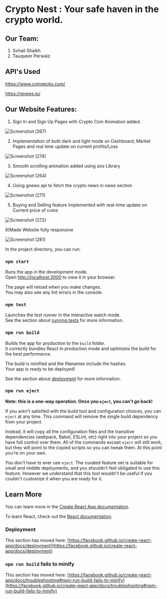 # Crypto Nest : Your safe haven in the crypto world.

## Our Team: 
1) Sohail Shaikh
2) Tauqueer Perwaiz

 
## API's Used

https://www.coingecko.com/

https://gnews.io/

## Our Website Features:

1) Sign In and Sign Up Pages with Crypto Coin Animation added.

![Screenshot (267)](https://user-images.githubusercontent.com/100773023/229189242-a6aa6caf-b265-4794-a1be-e5fa8df20531.png)

2) Implementation of both dark and light mode on Dashboard, Market Pages and real time update on current profits/Loss

![Screenshot (274)](https://user-images.githubusercontent.com/100773023/229189841-b50bed3b-d9fe-48d9-b540-1d44a3bb7539.png)

3) Smooth scrolling animation added using *aos* Library

![Screenshot (264)](https://user-images.githubusercontent.com/100773023/229190475-e4061bb3-77e0-42f7-b0cc-eccf941c8409.png)

4) Using gnews api to fetch the crypto news in news section 

![Screenshot (271)](https://user-images.githubusercontent.com/100773023/229190967-41cf1a4f-31db-448f-a5b6-328a1a2ee1d3.png)
 
 5) Buying and Selling feature Implemented with real-time update on Current price of coins 
 
![Screenshot (272)](https://user-images.githubusercontent.com/100773023/229191125-30c358c1-2cbc-42a4-8e98-f4b8c4b4609e.png)

6)Made Website fully responsive

![Screenshot (281)](https://user-images.githubusercontent.com/100773023/229193396-57f55f8b-1abc-456d-b140-b58011ebb896.png)

In the project directory, you can run:

### `npm start`

Runs the app in the development mode.\
Open [http://localhost:3000](http://localhost:3000) to view it in your browser.

The page will reload when you make changes.\
You may also see any lint errors in the console.

### `npm test`

Launches the test runner in the interactive watch mode.\
See the section about [running tests](https://facebook.github.io/create-react-app/docs/running-tests) for more information.

### `npm run build`

Builds the app for production to the `build` folder.\
It correctly bundles React in production mode and optimizes the build for the best performance.

The build is minified and the filenames include the hashes.\
Your app is ready to be deployed!

See the section about [deployment](https://facebook.github.io/create-react-app/docs/deployment) for more information.

### `npm run eject`

**Note: this is a one-way operation. Once you `eject`, you can't go back!**

If you aren't satisfied with the build tool and configuration choices, you can `eject` at any time. This command will remove the single build dependency from your project.

Instead, it will copy all the configuration files and the transitive dependencies (webpack, Babel, ESLint, etc) right into your project so you have full control over them. All of the commands except `eject` will still work, but they will point to the copied scripts so you can tweak them. At this point you're on your own.

You don't have to ever use `eject`. The curated feature set is suitable for small and middle deployments, and you shouldn't feel obligated to use this feature. However we understand that this tool wouldn't be useful if you couldn't customize it when you are ready for it.

## Learn More

You can learn more in the [Create React App documentation](https://facebook.github.io/create-react-app/docs/getting-started).

To learn React, check out the [React documentation](https://reactjs.org/).

### Deployment

This section has moved here: [https://facebook.github.io/create-react-app/docs/deployment](https://facebook.github.io/create-react-app/docs/deployment)

### `npm run build` fails to minify

This section has moved here: [https://facebook.github.io/create-react-app/docs/troubleshooting#npm-run-build-fails-to-minify](https://facebook.github.io/create-react-app/docs/troubleshooting#npm-run-build-fails-to-minify)
